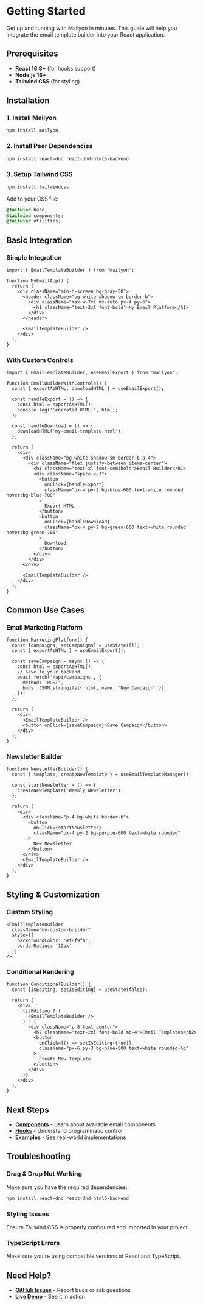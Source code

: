 # Getting Started

Get up and running with Mailyon in minutes. This guide will help you integrate the email template builder into your React application.

## Prerequisites

- **React 16.8+** (for hooks support)
- **Node.js 16+**
- **Tailwind CSS** (for styling)

## Installation

### 1. Install Mailyon
```bash
npm install mailyon
```

### 2. Install Peer Dependencies
```bash
npm install react-dnd react-dnd-html5-backend
```

### 3. Setup Tailwind CSS
```bash
npm install tailwindcss
```

Add to your CSS file:
```css
@tailwind base;
@tailwind components;
@tailwind utilities;
```

## Basic Integration

### Simple Integration
```tsx
import { EmailTemplateBuilder } from 'mailyon';

function MyEmailApp() {
  return (
    <div className="min-h-screen bg-gray-50">
      <header className="bg-white shadow-sm border-b">
        <div className="max-w-7xl mx-auto px-4 py-6">
          <h1 className="text-2xl font-bold">My Email Platform</h1>
        </div>
      </header>
      
      <EmailTemplateBuilder />
    </div>
  );
}
```

### With Custom Controls
```tsx
import { EmailTemplateBuilder, useEmailExport } from 'mailyon';

function EmailBuilderWithControls() {
  const { exportAsHTML, downloadHTML } = useEmailExport();

  const handleExport = () => {
    const html = exportAsHTML();
    console.log('Generated HTML:', html);
  };

  const handleDownload = () => {
    downloadHTML('my-email-template.html');
  };

  return (
    <div>
      <div className="bg-white shadow-sm border-b p-4">
        <div className="flex justify-between items-center">
          <h1 className="text-xl font-semibold">Email Builder</h1>
          <div className="space-x-3">
            <button 
              onClick={handleExport}
              className="px-4 py-2 bg-blue-600 text-white rounded hover:bg-blue-700"
            >
              Export HTML
            </button>
            <button 
              onClick={handleDownload}
              className="px-4 py-2 bg-green-600 text-white rounded hover:bg-green-700"
            >
              Download
            </button>
          </div>
        </div>
      </div>
      
      <EmailTemplateBuilder />
    </div>
  );
}
```

## Common Use Cases

### Email Marketing Platform
```tsx
function MarketingPlatform() {
  const [campaigns, setCampaigns] = useState([]);
  const { exportAsHTML } = useEmailExport();

  const saveCampaign = async () => {
    const html = exportAsHTML();
    // Save to your backend
    await fetch('/api/campaigns', {
      method: 'POST',
      body: JSON.stringify({ html, name: 'New Campaign' })
    });
  };

  return (
    <div>
      <EmailTemplateBuilder />
      <button onClick={saveCampaign}>Save Campaign</button>
    </div>
  );
}
```

### Newsletter Builder
```tsx
function NewsletterBuilder() {
  const { template, createNewTemplate } = useEmailTemplateManager();

  const startNewsletter = () => {
    createNewTemplate('Weekly Newsletter');
  };

  return (
    <div>
      <div className="p-4 bg-white border-b">
        <button 
          onClick={startNewsletter}
          className="px-4 py-2 bg-purple-600 text-white rounded"
        >
          New Newsletter
        </button>
      </div>
      <EmailTemplateBuilder />
    </div>
  );
}
```

## Styling & Customization

### Custom Styling
```tsx
<EmailTemplateBuilder 
  className="my-custom-builder"
  style={{ 
    backgroundColor: '#f8f9fa',
    borderRadius: '12px'
  }}
/>
```

### Conditional Rendering
```tsx
function ConditionalBuilder() {
  const [isEditing, setIsEditing] = useState(false);

  return (
    <div>
      {isEditing ? (
        <EmailTemplateBuilder />
      ) : (
        <div className="p-8 text-center">
          <h2 className="text-2xl font-bold mb-4">Email Templates</h2>
          <button 
            onClick={() => setIsEditing(true)}
            className="px-6 py-3 bg-blue-600 text-white rounded-lg"
          >
            Create New Template
          </button>
        </div>
      )}
    </div>
  );
}
```

## Next Steps

- **[Components](Components)** - Learn about available email components
- **[Hooks](Hooks)** - Understand programmatic control
- **[Examples](Examples)** - See real-world implementations

## Troubleshooting

### Drag & Drop Not Working
Make sure you have the required dependencies:
```bash
npm install react-dnd react-dnd-html5-backend
```

### Styling Issues
Ensure Tailwind CSS is properly configured and imported in your project.

### TypeScript Errors
Make sure you're using compatible versions of React and TypeScript.

## Need Help?

- **[GitHub Issues](https://github.com/utdevnp/mailyon/issues)** - Report bugs or ask questions
- **[Live Demo](https://utdevnp.github.io/mailyon/)** - See it in action